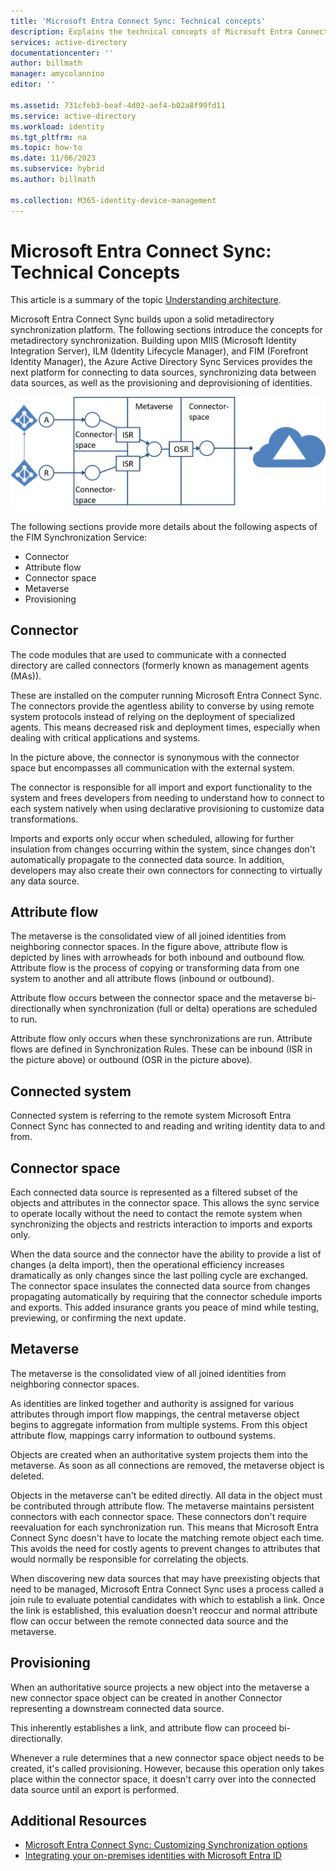 ```yaml
---
title: 'Microsoft Entra Connect Sync: Technical concepts'
description: Explains the technical concepts of Microsoft Entra Connect Sync.
services: active-directory
documentationcenter: ''
author: billmath
manager: amycolannino
editor: ''

ms.assetid: 731cfeb3-beaf-4d02-aef4-b02a8f99fd11
ms.service: active-directory
ms.workload: identity
ms.tgt_pltfrm: na
ms.topic: how-to
ms.date: 11/06/2023
ms.subservice: hybrid
ms.author: billmath

ms.collection: M365-identity-device-management
---
```

# Microsoft Entra Connect Sync: Technical Concepts
This article is a summary of the topic [Understanding architecture](how-to-connect-sync-technical-concepts.md).

Microsoft Entra Connect Sync builds upon a solid metadirectory synchronization platform.
The following sections introduce the concepts for metadirectory synchronization.
Building upon MIIS (Microsoft Identity Integration Server), ILM (Identity Lifecycle Manager), and FIM (Forefront Identity Manager), the Azure Active Directory Sync Services provides the next platform for connecting to data sources, synchronizing data between data sources, as well as the provisioning and deprovisioning of identities.

![Technical Concepts](./media/how-to-connect-sync-technical-concepts/scenario.png)

The following sections provide more details about the following aspects of the FIM Synchronization Service:

* Connector
* Attribute flow
* Connector space
* Metaverse
* Provisioning

## Connector
The code modules that are used to communicate with a connected directory are called connectors (formerly known as  management agents (MAs)).

These are installed on the computer running Microsoft Entra Connect Sync.
The connectors provide the agentless ability to converse by using remote system protocols instead of relying on the deployment of specialized agents. This means decreased risk and deployment times, especially when dealing with critical applications and systems.

In the picture above, the connector is synonymous with the connector space but encompasses all communication with the external system.

The connector is responsible for all import and export functionality to the system and frees developers from needing to understand how to connect to each system natively when using declarative provisioning to customize data transformations.

Imports and exports only occur when scheduled, allowing for further insulation from changes occurring within the system, since changes don't automatically propagate to the connected data source. In addition, developers may also create their own connectors for connecting to virtually any data source.

## Attribute flow
The metaverse is the consolidated view of all joined identities from neighboring connector spaces. In the figure above, attribute flow is depicted by lines with arrowheads for both inbound and outbound flow. Attribute flow is the process of copying or transforming data from one system to another and all attribute flows (inbound or outbound).

Attribute flow occurs between the connector space and the metaverse bi-directionally when synchronization (full or delta) operations are scheduled to run.

Attribute flow only occurs when these synchronizations are run. Attribute flows are defined in Synchronization Rules. These can be inbound (ISR in the picture above) or outbound (OSR in the picture above).

## Connected system
Connected system is referring to the remote system Microsoft Entra Connect Sync has connected to and reading and writing identity data to and from.

## Connector space
Each connected data source is represented as a filtered subset of the objects and attributes in the connector space.
This allows the sync service to operate locally without the need to contact the remote system when synchronizing the objects and restricts interaction to imports and exports only.

When the data source and the connector have the ability to provide a list of changes (a delta import), then the operational efficiency increases dramatically as only changes since the last polling cycle are exchanged. The connector space insulates the connected data source from changes propagating automatically by requiring that the connector schedule imports and exports. This added insurance grants you peace of mind while testing, previewing, or confirming the next update.

## Metaverse
The metaverse is the consolidated view of all joined identities from neighboring connector spaces.

As identities are linked together and authority is assigned for various attributes through import flow mappings, the central metaverse object begins to aggregate information from multiple systems. From this object attribute flow, mappings carry information to outbound systems.

Objects are created when an authoritative system projects them into the metaverse. As soon as all connections are removed, the metaverse object is deleted.

Objects in the metaverse can't be edited directly. All data in the object must be contributed through attribute flow. The metaverse maintains persistent connectors with each connector space. These connectors don't require reevaluation for each synchronization run. This means that Microsoft Entra Connect Sync doesn't have to locate the matching remote object each time. This avoids the need for costly agents to prevent changes to attributes that would normally be responsible for correlating the objects.

When discovering new data sources that may have preexisting objects that need to be managed, Microsoft Entra Connect Sync uses a process called a join rule to evaluate potential candidates with which to establish a link.
Once the link is established, this evaluation doesn't reoccur and normal attribute flow can occur between the remote connected data source and the metaverse.

## Provisioning
When an authoritative source projects a new object into the metaverse a new connector space object can be created in another Connector representing a downstream connected data source.

This inherently establishes a link, and attribute flow can proceed bi-directionally.

Whenever a rule determines that a new connector space object needs to be created, it's called provisioning. However, because this operation only takes place within the connector space, it doesn't carry over into the connected data source until an export is performed.

## Additional Resources
* [Microsoft Entra Connect Sync: Customizing Synchronization options](how-to-connect-sync-whatis.md)
* [Integrating your on-premises identities with Microsoft Entra ID](../whatis-hybrid-identity.md)
